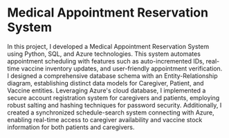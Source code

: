 # Medical Appointment Reservation System

In this project, I developed a Medical Appointment Reservation System using Python, SQL, and Azure technologies. This system automates appointment scheduling with features such as auto-incremented IDs, real-time vaccine inventory updates, and user-friendly appointment verification. I designed a comprehensive database schema with an Entity-Relationship diagram, establishing distinct data models for Caregiver, Patient, and Vaccine entities. Leveraging Azure's cloud database, I implemented a secure account registration system for caregivers and patients, employing robust salting and hashing techniques for password security. Additionally, I created a synchronized schedule-search system connecting with Azure, enabling real-time access to caregiver availability and vaccine stock information for both patients and caregivers.
